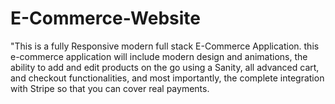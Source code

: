 # E-Commerce-Website
"This is a fully Responsive modern full stack E-Commerce Application. this e-commerce application will include modern design and animations, the ability to add and edit products on the go using a Sanity, all advanced cart, and checkout functionalities, and most importantly, the complete integration with Stripe so that you can cover real payments.
